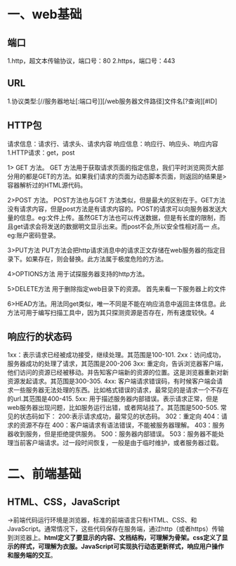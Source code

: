 
# 一、web基础
  ## 端口
1.http，超文本传输协议，端口号：80
2.https，端口号：443 
 
 ## URL
1.协议类型:[//服务器地址[:端口号]][/web服务器文件路径]文件名[?查询][#ID]

  ## HTTP包
请求信息：请求行、请求头、请求内容
响应信息：响应行、响应头、响应内容
1.HTTP请求：get，post

  1> GET 方法。 GET 方法用于获取请求页面的指定信息，我们平时浏览网页大部分用的都是GET的方法。如果我们请求的页面为动态脚本页面，则返回的结果是>
容器解析过的HTML源代码。

  2>POST 方法。 POST方法也与GET 方法类似，但是最大的区别在于。GET方法没有请求内容，但是post方法是有请求内容的。POST的请求可以向服务器发送大
量的信息。eg:文件上传。虽然GET方法也可以传送数据，但是有长度的限制，而且get请求会将发送的数据明文显示出来。而post不会,所以安全性相对高一
点。eg:账户密码登录。

   3>PUT方法 PUT方法会把http请求消息中的请求正文存储在web服务器的指定目录下。如果存在，则会替换。此方法属于极度危险的方法。
 
   4>OPTIONS方法 用于试探服务器支持的http方法。

   5>DELETE方法 用于删除指定web目录下的资源。 首先来看一下服务器上的文件
   
   6>HEAD方法。用法同get类似，唯一不同是不能在响应消息中返回主体信息。此方法可用于编写扫描工具中，因为其只探测资源是否存在，所有速度较快。4
  
   ## 响应行的状态码 
 1xx：表示请求已经被成功接受，继续处理。其范围是100-101.
 2xx：访问成功，服务器成功的处理了请求，其范围是200-206
 3xx: 重定向，告诉浏览器客户端，他们访问的资源已经被移动。并告知客户端新的资源的位置。这是浏览器重新对新资源发起请求。其范围是300-305.
 4xx: 客户端请求错误码，有时候客户端会请求一些服务器无法处理的东西。比如格式错误的请求，最常见的是请求一个不存在的url.其范围是400-415.
 5xx: 用于描述服务器内部错误。表示请求正常，但是web服务器出现问题，比如服务运行出错，或者网站挂了。其范围是500-505.
   常见的状态码如下：
 200:表示请求成功，最常见的状态码。
 302：重定向
 404：请求的资源不存在
 400：客户端请求有语法错误，不能被服务器理解。
 403：服务器收到服务，但是拒绝提供服务。
 500：服务器内部错误。
 503：服务器不能处理当前客户端请求。过一段时间恢复，一般是由于临时维护，或者服务器过载。
 
 # 二、前端基础
  ## HTML、CSS，JavaScript
  ->前端代码运行环境是浏览器，标准的前端语言只有HTML、CSS、和JavaScript。通常情况下，这些代码保存在服务端，通过http（或者https）传输到浏览器上。**html定义了要显示的内容、文档结构，可理解为骨架。css定义了显示的样式，可理解为衣服。JavaScript可实现执行动态更新样式，响应用户操作和服务端的交互**。
  
  
  
  
  
  
  
  
  
  
  
